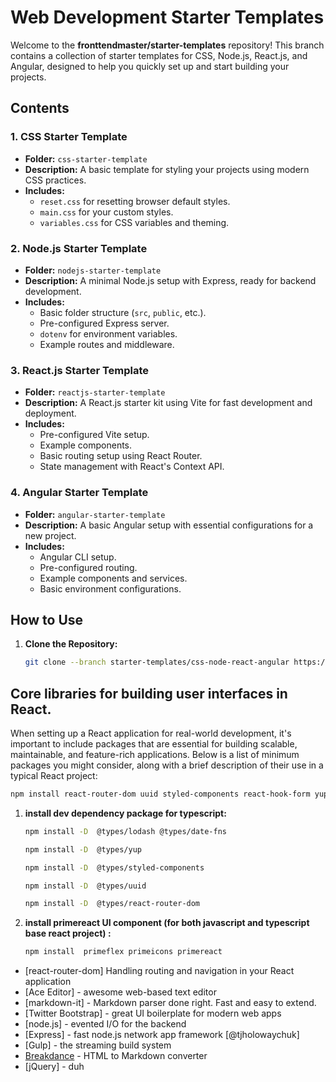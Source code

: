 # Web Development Starter Templates

Welcome to the **fronttendmaster/starter-templates** repository! This branch contains a collection of starter templates for CSS, Node.js, React.js, and Angular, designed to help you quickly set up and start building your projects.

## Contents

### 1. CSS Starter Template

- **Folder:** `css-starter-template`
- **Description:** A basic template for styling your projects using modern CSS practices.
- **Includes:**
  - `reset.css` for resetting browser default styles.
  - `main.css` for your custom styles.
  - `variables.css` for CSS variables and theming.

### 2. Node.js Starter Template

- **Folder:** `nodejs-starter-template`
- **Description:** A minimal Node.js setup with Express, ready for backend development.
- **Includes:**
  - Basic folder structure (`src`, `public`, etc.).
  - Pre-configured Express server.
  - `dotenv` for environment variables.
  - Example routes and middleware.

### 3. React.js Starter Template

- **Folder:** `reactjs-starter-template`
- **Description:** A React.js starter kit using Vite for fast development and deployment.
- **Includes:**
  - Pre-configured Vite setup.
  - Example components.
  - Basic routing setup using React Router.
  - State management with React's Context API.

### 4. Angular Starter Template

- **Folder:** `angular-starter-template`
- **Description:** A basic Angular setup with essential configurations for a new project.
- **Includes:**
  - Angular CLI setup.
  - Pre-configured routing.
  - Example components and services.
  - Basic environment configurations.

## How to Use

1. **Clone the Repository:**
   ```bash
   git clone --branch starter-templates/css-node-react-angular https://github.com/your-username/your-repository.git
   ```

## Core libraries for building user interfaces in React.

When setting up a React application for real-world development, it's important to include packages that are essential for building scalable, maintainable, and feature-rich applications. Below is a list of minimum packages you might consider, along with a brief description of their use in a typical React project:

```bash
npm install react-router-dom uuid styled-components react-hook-form yup dotenv lodash date-fns @tanstack/react-query
```

1. **install dev dependency package for typescript:**
   ```sh
   npm install -D  @types/lodash @types/date-fns
   ```
   ```sh
   npm install -D  @types/yup
   ```
   ```sh
   npm install -D  @types/styled-components
   ```
   ```sh
   npm install -D  @types/uuid
   ```
   ```sh
   npm install -D  @types/react-router-dom
   ```
2. **install primereact UI component (for both javascript and typescript base react project) :**

   ```sh
   npm install  primeflex primeicons primereact
   ```

- [react-router-dom] Handling routing and navigation in your React application
- [Ace Editor] - awesome web-based text editor
- [markdown-it] - Markdown parser done right. Fast and easy to extend.
- [Twitter Bootstrap] - great UI boilerplate for modern web apps
- [node.js] - evented I/O for the backend
- [Express] - fast node.js network app framework [@tjholowaychuk]
- [Gulp] - the streaming build system
- [Breakdance](https://breakdance.github.io/breakdance/) - HTML
  to Markdown converter
- [jQuery] - duh
